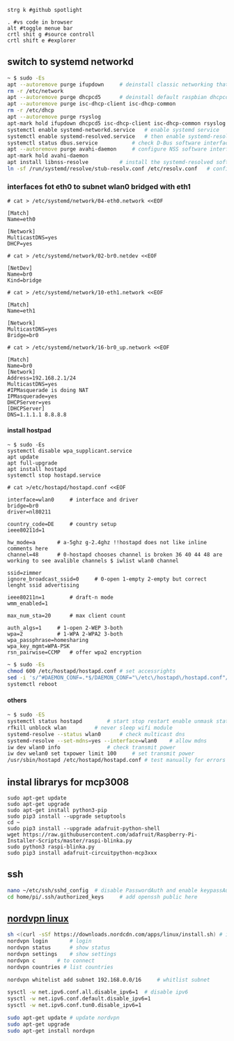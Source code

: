 ```
strg k #github spotlight
```

```
. #vs code in browser
alt #toggle menue bar
crtl shit g #source controll
crtl shift e #explorer
```

## switch to systemd networkd
```bash
~ $ sudo -Es
apt --autoremove purge ifupdown		# deinstall classic networking that is managed with file /etc/network/interfaces
rm -r /etc/network
apt --autoremove purge dhcpcd5		# deinstall default raspbian dhcpcd network management Hold programs
apt --autoremove purge isc-dhcp-client isc-dhcp-common
rm -r /etc/dhcp
apt --autoremove purge rsyslog
apt-mark hold ifupdown dhcpcd5 isc-dhcp-client isc-dhcp-common rsyslog raspberrypi-net-mods openresolv	# hold stuff
systemctl enable systemd-networkd.service	# enable systemd service
systemctl enable systemd-resolved.service	# then enable systemd-resolved
systemctl status dbus.service			# check D-Bus software interface
apt --autoremove purge avahi-daemon		# configure NSS software interface
apt-mark hold avahi-daemon
apt install libnss-resolve			# install the systemd-resolved software interface.
ln -sf /run/systemd/resolve/stub-resolv.conf /etc/resolv.conf	# configure DNS stub listener interface
```

### interfaces fot eth0 to subnet wlan0 bridged with eth1
`# cat > /etc/systemd/network/04-eth0.network <<EOF`
```editorconfig
[Match]
Name=eth0

[Network]
MulticastDNS=yes
DHCP=yes
```
`# cat > /etc/systemd/network/02-br0.netdev <<EOF`
```editorconfig
[NetDev]
Name=br0
Kind=bridge
```
`# cat > /etc/systemd/network/10-eth1.network <<EOF`
```editorconfig
[Match]
Name=eth1

[Network]
MulticastDNS=yes
Bridge=br0
```
`# cat > /etc/systemd/network/16-br0_up.network <<EOF`
```editorconfig
[Match]
Name=br0
[Network]
Address=192.168.2.1/24
MulticastDNS=yes
#IPMasquerade is doing NAT
IPMasquerade=yes
DHCPServer=yes
[DHCPServer]
DNS=1.1.1.1 8.8.8.8
```

#### install hostpad
```
~ $ sudo -Es
systemctl disable wpa_supplicant.service
apt update
apt full-upgrade
apt install hostapd
systemctl stop hostapd.service
```
`# cat >/etc/hostapd/hostapd.conf <<EOF`
```editorconfig
interface=wlan0		# interface and driver
bridge=br0
driver=nl80211

country_code=DE		# country setup
ieee80211d=1

hw_mode=a		# a-5ghz g-2.4ghz !!hostapd does not like inline comments here
channel=48		# 0-hostapd chooses channel is broken 36 40 44 48 are working to see avalible channels $ iwlist wlan0 channel

ssid=zimmer
ignore_broadcast_ssid=0		# 0-open 1-empty 2-empty but correct lenght ssid advertising

ieee80211n=1		# draft-n mode
wmm_enabled=1

max_num_sta=20		# max client count

auth_algs=1		# 1-open 2-WEP 3-both
wpa=2			# 1-WPA 2-WPA2 3-both
wpa_passphrase=homesharing
wpa_key_mgmt=WPA-PSK
rsn_pairwise=CCMP	# offer wpa2 encryption
```
```bash
~ $ sudo -Es
chmod 600 /etc/hostapd/hostapd.conf	# set accessrights
sed -i 's/^#DAEMON_CONF=.*$/DAEMON_CONF="\/etc\/hostapd\/hostapd.conf"/' /etc/default/hostapd 	# set config file
systemctl reboot
```

#### others
```bash
~ $ sudo -ES
systemctl status hostapd		# start stop restart enable unmask status
rfkill unblock wlan			# never sleep wifi module
systemd-resolve --status wlan0		# check multicast dns
systemd-resolve --set-mdns=yes --interface=wlan0	# allow mdns
iw dev wlan0 info				# check transmit power
iw dev welan0 set txpower limit 100		# set transmit power
/usr/sbin/hostapd /etc/hostapd/hostapd.conf	# test manually for errors
```

## instal librarys for mcp3008
```
sudo apt-get update
sudo apt-get upgrade
sudo apt-get install python3-pip
sudo pip3 install --upgrade setuptools
cd ~
sudo pip3 install --upgrade adafruit-python-shell
wget https://raw.githubusercontent.com/adafruit/Raspberry-Pi-Installer-Scripts/master/raspi-blinka.py
sudo python3 raspi-blinka.py
sudo pip3 install adafruit-circuitpython-mcp3xxx
```

## ssh
```bash
nano ~/etc/ssh/sshd_config 	# disable PasswordAuth and enable keypassAuth
cd home/pi/.ssh/authorized_keys 	# add openssh public here 
```

## [nordvpn linux](https://support.nordvpn.com/Connectivity/Linux/1325531132/Installing-and-using-NordVPN-on-Debian-Ubuntu-Raspberry-Pi-Elementary-OS-and-Linux-Mint.htm)
```bash
sh <(curl -sSf https://downloads.nordcdn.com/apps/linux/install.sh)	# install
nordvpn login 		# login
nordvpn status 		# show status
nordvpn settings 	# show settings
nordvpn c 		# to connect
nordvpn countries # list countries 

nordvpn whitelist add subnet 192.168.0.0/16 	# whitlist subnet

sysctl -w net.ipv6.conf.all.disable_ipv6=1	# disable ipv6
sysctl -w net.ipv6.conf.default.disable_ipv6=1
sysctl -w net.ipv6.conf.tun0.disable_ipv6=1

sudo apt-get update	# update nordvpn
sudo apt-get upgrade
sudo apt-get install nordvpn
```
